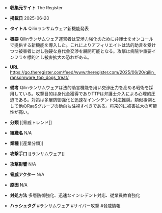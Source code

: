 - **収集元サイト**
The Register

- **掲載日**
2025-06-20

- **タイトル**
Qilinランサムウェア新機能発表

- **概要**
Qilinランサムウェア運営者は交渉力強化のために弁護士をオンコールで提供する新機能を導入した。これによりアフィリエイトは法的助言を受けつつ被害者に対し強硬な身代金交渉を展開可能となる。攻撃は病院や重要インフラを標的とし被害拡大の恐れがある。

- **URL**
https://go.theregister.com/feed/www.theregister.com/2025/06/20/qilin_ransomware_top_dogs_treat/

- **備考**
Qilinランサムウェアは法的助言機能を用い交渉圧力を高める戦術を採用している。攻撃目的は身代金獲得でありTTPは弁護士介入による心理的圧迫である。対策は多層防御強化と迅速なインシデント対応推奨。類似事例として他のRaaSグループの動向も注視すべきである。将来的に被害拡大の可能性が高い。

- **分類**
[[脅威トレンド]]

- **組織名**
N/A

- **業種**
[[産業分類]]

- **攻撃手口**
[[ランサムウェア]]

- **攻撃影響**
N/A

- **脅威アクター**
N/A

- **原因**
N/A

- **対処方法**
多層防御強化、迅速なインシデント対応、従業員教育強化

- **ハッシュタグ**
#ランサムウェア #サイバー攻撃 #脅威情報
